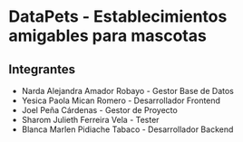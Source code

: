 # DataPets - Establecimientos amigables para mascotas

## Integrantes

- Narda Alejandra Amador Robayo - Gestor Base de Datos
- Yesica Paola Mican Romero - Desarrollador Frontend
- Joel Peña Cárdenas - Gestor de Proyecto
- Sharom Julieth Ferreira Vela - Tester
- Blanca Marlen Pidiache Tabaco - Desarrollador Backend
